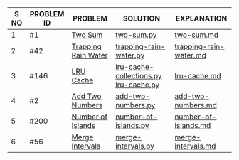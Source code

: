 | S NO | PROBLEM ID | PROBLEM                                                                   | SOLUTION                                                                                                                    | EXPLANATION                                                    |
| ---- | ---------- | ------------------------------------------------------------------------- | --------------------------------------------------------------------------------------------------------------------------- | -------------------------------------------------------------- |
| 1    | #1         | [Two Sum](https://leetcode.com/problems/two-sum/)                         | [two-sum.py](./solution/python/two-sum.py)                                                                                  | [two-sum.md](./explanation/two-sum.md)                         |
| 2    | #42        | [Trapping Rain Water](https://leetcode.com/problems/trapping-rain-water/) | [trapping-rain-water.py](./solution/python/trapping-rain-water.py)                                                          | [trapping-rain-water.md](./explanation/trapping-rain-water.md) |
| 3    | #146       | [LRU Cache](https://leetcode.com/problems/lru-cache/)                     | [lru-cache-collections.py](./solution/python/lru-cache-using-collections.py) [lru-cache.py](./solution/python/lru-cache.py) | [lru-cache.md](./explanation/lru-cache.md)                     |
| 4    | #2         | [Add Two Numbers](https://leetcode.com/problems/add-two-numbers/)         | [add-two-numbers.py](./solution/python/add-two-numbers.py)                                                                  | [add-two-numbers.md](./explanation/add-two-numbers.md)         |
| 5    | #200       | [Number of Islands](https://leetcode.com/problems/number-of-islands/)     | [number-of-islands.py](./solution/python/number-of-islands.py)                                                              | [number-of-islands.md](./explanation/number-of-islands.md)     |
| 6    | #56        | [Merge Intervals](https://leetcode.com/problems/merge-intervals/)         | [merge-intervals.py](./solution/python/merge-intervals.py)                                                                  | [merge-intervals.md](./explanation/merge-intervals.md)         |